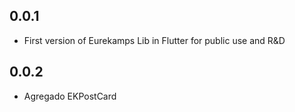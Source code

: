## 0.0.1

* First version of Eurekamps Lib in Flutter for public use and R&D

## 0.0.2
 * Agregado EKPostCard